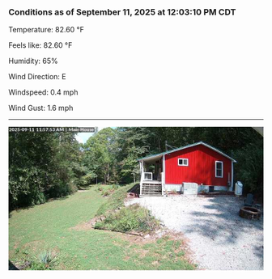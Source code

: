 ### Conditions as of September 11, 2025 at 12:03:10 PM CDT 

Temperature: 82.60 &deg;F

Feels like: 82.60 &deg;F

Humidity: 65%

Wind Direction: E

Windspeed: 0.4 mph

Wind Gust: 1.6 mph

---

<img src="./images/latest.jpeg"/>

